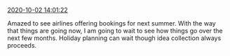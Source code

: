 [2020-10-02 14:01:22](https://mstdn.social/@hill_wanderer/104965556316885340)

Amazed to see airlines offering bookings for next summer. With the way that things are going now, I am going to wait to see how things go over the next few months. Holiday planning can wait though idea collection always proceeds.
